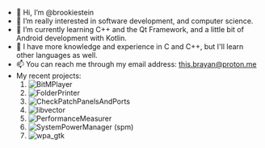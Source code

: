 - 👋 Hi, I’m @brookiestein
- 👀 I’m really interested in software development, and computer science.
- 🌱 I’m currently learning C++ and the Qt Framework, and a little bit of Android development with Kotlin.
- 💞️ I have more knowledge and experience in C and C++, but I'll learn other languages as well.
- 📫 You can reach me through my email address: this.brayan@proton.me
- My recent projects:
  1. ![BitMPlayer](https://github.com/brookiestein/BitMPlayer)
  2. ![FolderPrinter](https://github.com/brookiestein/FolderPrinter)
  3. ![CheckPatchPanelsAndPorts](https://github.com/brookiestein/CheckPatchPanelsAndPorts)
  4. ![libvector](https://github.com/brookiestein/libvector)
  5. ![PerformanceMeasurer](https://github.com/brookiestein/PerformanceMeasurer)
  6. ![SystemPowerManager (spm)](https://github.com/brookiestein/spm)
  7. ![wpa_gtk](https://github.com/brookiestein/wpa_gtk)

<!---
brookiestein/brookiestein is a ✨ special ✨ repository because its `README.md` (this file) appears on your GitHub profile.
You can click the Preview link to take a look at your changes.
--->
